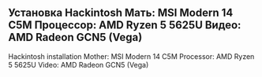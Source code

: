 Установка Hackintosh
Мать: MSI Modern 14 C5M
Процессор: AMD Ryzen 5 5625U
Видео: AMD Radeon GCN5 (Vega)
----------------------------
Hackintosh installation
Mother: MSI Modern 14 C5M
Processor: AMD Ryzen 5 5625U
Video: AMD Radeon GCN5 (Vega)
